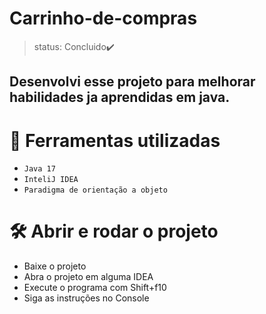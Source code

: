 # Carrinho-de-compras

> status: Concluido✔️

<h2>Desenvolvi esse projeto para melhorar habilidades ja aprendidas em java.</h2>

# 🔨 Ferramentas utilizadas 
- `Java 17`
- `InteliJ IDEA`
- `Paradigma de orientação a objeto`

# 🛠️ Abrir e rodar o projeto

- Baixe o projeto 
- Abra o projeto em alguma IDEA
- Execute o programa com Shift+f10
- Siga as instruções no Console
